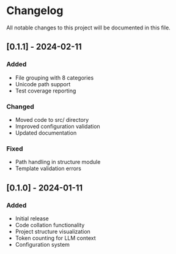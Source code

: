 # Changelog

All notable changes to this project will be documented in this file.

## [0.1.1] - 2024-02-11

### Added

- File grouping with 8 categories
- Unicode path support
- Test coverage reporting

### Changed

- Moved code to src/ directory
- Improved configuration validation
- Updated documentation

### Fixed

- Path handling in structure module
- Template validation errors

## [0.1.0] - 2024-01-11

### Added

- Initial release
- Code collation functionality
- Project structure visualization
- Token counting for LLM context
- Configuration system
